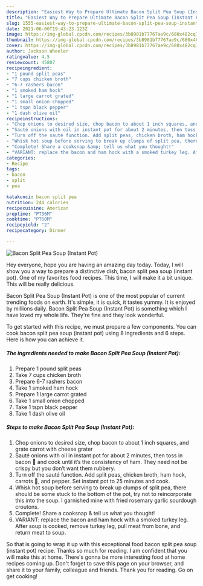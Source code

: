 ```yaml
---
description: "Easiest Way to Prepare Ultimate Bacon Split Pea Soup (Instant Pot)"
title: "Easiest Way to Prepare Ultimate Bacon Split Pea Soup (Instant Pot)"
slug: 1555-easiest-way-to-prepare-ultimate-bacon-split-pea-soup-instant-pot
date: 2021-06-06T19:43:23.123Z
image: https://img-global.cpcdn.com/recipes/3b8981b77767ae9c/680x482cq70/bacon-split-pea-soup-instant-pot-recipe-main-photo.jpg
thumbnail: https://img-global.cpcdn.com/recipes/3b8981b77767ae9c/680x482cq70/bacon-split-pea-soup-instant-pot-recipe-main-photo.jpg
cover: https://img-global.cpcdn.com/recipes/3b8981b77767ae9c/680x482cq70/bacon-split-pea-soup-instant-pot-recipe-main-photo.jpg
author: Jackson Wheeler
ratingvalue: 4.5
reviewcount: 45807
recipeingredient:
- "1 pound split peas"
- "7 cups chicken broth"
- "6-7 rashers bacon"
- "1 smoked ham hock"
- "1 large carrot grated"
- "1 small onion chopped"
- "1 tspn black pepper"
- "1 dash olive oil"
recipeinstructions:
- "Chop onions to desired size, chop bacon to about 1 inch squares, and grate carrot with cheese grater"
- "Sauté onions with oil in instant pot for about 2 minutes, then toss in bacon 🥓 and cook until it’s the consistency of ham. They need not be crispy but you don’t want them rubbery."
- "Turn off the sauté function. Add split peas, chicken broth, ham hock, carrots 🥕, and pepper. Set instant pot to 25 minutes and cook."
- "Whisk hot soup before serving to break up clumps of split pea, there should be some stuck to the bottom of the pot, try not to reincorporate this into the soup. I garnished mine with fried rosemary garlic sourdough croutons."
- "Complete! Share a cooksnap &amp; tell us what you thought!"
- "VARIANT: replace the bacon and ham hock with a smoked turkey leg. After soup is cooked, remove turkey leg, pull meat from bone, and return meat to soup."
categories:
- Recipe
tags:
- bacon
- split
- pea

katakunci: bacon split pea 
nutrition: 244 calories
recipecuisine: American
preptime: "PT36M"
cooktime: "PT60M"
recipeyield: "2"
recipecategory: Dinner

---
```



![Bacon Split Pea Soup (Instant Pot)](https://img-global.cpcdn.com/recipes/3b8981b77767ae9c/680x482cq70/bacon-split-pea-soup-instant-pot-recipe-main-photo.jpg)

Hey everyone, hope you are having an amazing day today. Today, I will show you a way to prepare a distinctive dish, bacon split pea soup (instant pot). One of my favorites food recipes. This time, I will make it a bit unique. This will be really delicious.

Bacon Split Pea Soup (Instant Pot) is one of the most popular of current trending foods on earth. It's simple, it is quick, it tastes yummy. It is enjoyed by millions daily. Bacon Split Pea Soup (Instant Pot) is something which I have loved my whole life. They're fine and they look wonderful.




To get started with this recipe, we must prepare a few components. You can cook bacon split pea soup (instant pot) using 8 ingredients and 6 steps. Here is how you can achieve it.

<!--inarticleads1-->

##### The ingredients needed to make Bacon Split Pea Soup (Instant Pot):

1. Prepare 1 pound split peas
1. Take 7 cups chicken broth
1. Prepare 6-7 rashers bacon
1. Take 1 smoked ham hock
1. Prepare 1 large carrot grated
1. Take 1 small onion chopped
1. Take 1 tspn black pepper
1. Take 1 dash olive oil




<!--inarticleads2-->

##### Steps to make Bacon Split Pea Soup (Instant Pot):

1. Chop onions to desired size, chop bacon to about 1 inch squares, and grate carrot with cheese grater
1. Sauté onions with oil in instant pot for about 2 minutes, then toss in bacon 🥓 and cook until it’s the consistency of ham. They need not be crispy but you don’t want them rubbery.
1. Turn off the sauté function. Add split peas, chicken broth, ham hock, carrots 🥕, and pepper. Set instant pot to 25 minutes and cook.
1. Whisk hot soup before serving to break up clumps of split pea, there should be some stuck to the bottom of the pot, try not to reincorporate this into the soup. I garnished mine with fried rosemary garlic sourdough croutons.
1. Complete! Share a cooksnap &amp; tell us what you thought!
1. VARIANT: replace the bacon and ham hock with a smoked turkey leg. After soup is cooked, remove turkey leg, pull meat from bone, and return meat to soup.




So that is going to wrap it up with this exceptional food bacon split pea soup (instant pot) recipe. Thanks so much for reading. I am confident that you will make this at home. There's gonna be more interesting food at home recipes coming up. Don't forget to save this page on your browser, and share it to your family, colleague and friends. Thank you for reading. Go on get cooking!
